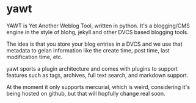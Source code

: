 yawt
====

YAWT is Yet Another Weblog Tool, written in python. It's a blogging/CMS engine in the style of blohg, jekyll and other DVCS based blogging tools.

The idea is that you store your blog entries in a DVCS and we use that metadata to gelan information like the create time, post time, last modification time, etc.

yawt sports a plugin architecture and comes with plugins to support features such as tags, archives, full text search, and markdown support.

At the moment it only supports mercurial, which is weird, considering it's being hosted on github, but that will hopfully change real soon.
